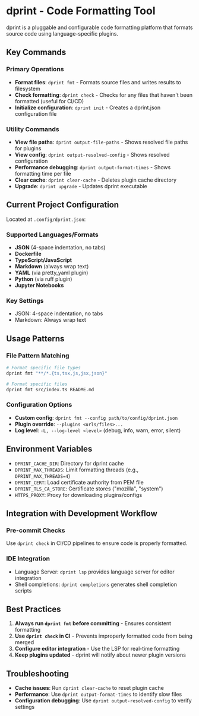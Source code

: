 # dprint - Code Formatting Tool

dprint is a pluggable and configurable code formatting platform that formats
source code using language-specific plugins.

## Key Commands

### Primary Operations

- **Format files**: `dprint fmt` - Formats source files and writes results to
  filesystem
- **Check formatting**: `dprint check` - Checks for any files that haven't been
  formatted (useful for CI/CD)
- **Initialize configuration**: `dprint init` - Creates a dprint.json
  configuration file

### Utility Commands

- **View file paths**: `dprint output-file-paths` - Shows resolved file paths
  for plugins
- **View config**: `dprint output-resolved-config` - Shows resolved
  configuration
- **Performance debugging**: `dprint output-format-times` - Shows formatting
  time per file
- **Clear cache**: `dprint clear-cache` - Deletes plugin cache directory
- **Upgrade**: `dprint upgrade` - Updates dprint executable

## Current Project Configuration

Located at `.config/dprint.json`:

### Supported Languages/Formats

- **JSON** (4-space indentation, no tabs)
- **Dockerfile**
- **TypeScript/JavaScript**
- **Markdown** (always wrap text)
- **YAML** (via pretty_yaml plugin)
- **Python** (via ruff plugin)
- **Jupyter Notebooks**

### Key Settings

- JSON: 4-space indentation, no tabs
- Markdown: Always wrap text

## Usage Patterns

### File Pattern Matching

```bash
# Format specific file types
dprint fmt "**/*.{ts,tsx,js,jsx,json}"

# Format specific files
dprint fmt src/index.ts README.md
```

### Configuration Options

- **Custom config**: `dprint fmt --config path/to/config/dprint.json`
- **Plugin override**: `--plugins <urls/files>...`
- **Log level**: `-L, --log-level <level>` (debug, info, warn, error, silent)

## Environment Variables

- `DPRINT_CACHE_DIR`: Directory for dprint cache
- `DPRINT_MAX_THREADS`: Limit formatting threads (e.g., `DPRINT_MAX_THREADS=4`)
- `DPRINT_CERT`: Load certificate authority from PEM file
- `DPRINT_TLS_CA_STORE`: Certificate stores ("mozilla", "system")
- `HTTPS_PROXY`: Proxy for downloading plugins/configs

## Integration with Development Workflow

### Pre-commit Checks

Use `dprint check` in CI/CD pipelines to ensure code is properly formatted.

### IDE Integration

- Language Server: `dprint lsp` provides language server for editor integration
- Shell completions: `dprint completions` generates shell completion scripts

## Best Practices

1. **Always run `dprint fmt` before committing** - Ensures consistent formatting
2. **Use `dprint check` in CI** - Prevents improperly formatted code from being
   merged
3. **Configure editor integration** - Use the LSP for real-time formatting
4. **Keep plugins updated** - dprint will notify about newer plugin versions

## Troubleshooting

- **Cache issues**: Run `dprint clear-cache` to reset plugin cache
- **Performance**: Use `dprint output-format-times` to identify slow files
- **Configuration debugging**: Use `dprint output-resolved-config` to verify
  settings
